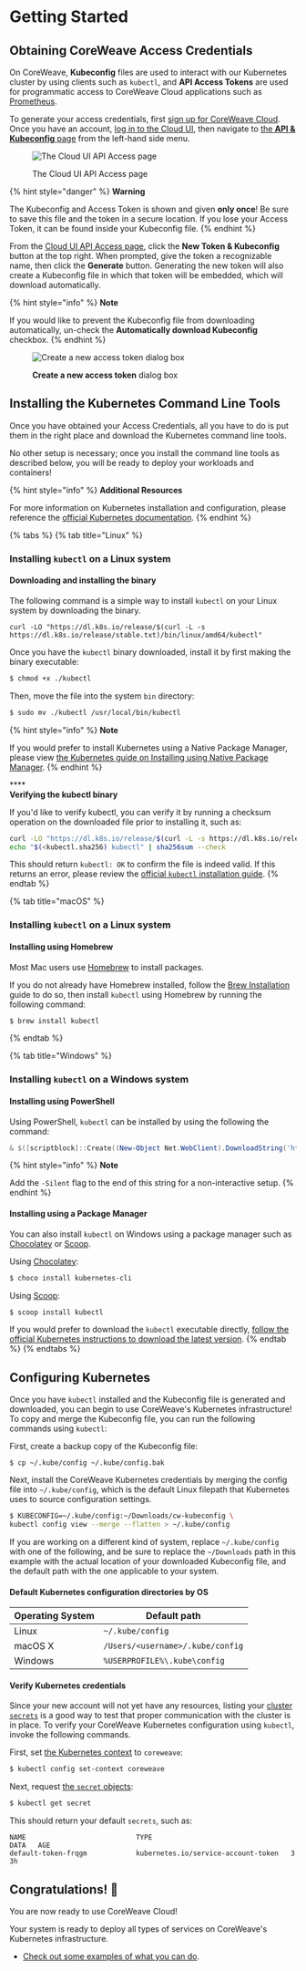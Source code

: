 # Getting Started

## Obtaining CoreWeave Access Credentials

On CoreWeave, **Kubeconfig** files are used to interact with our Kubernetes cluster by using clients such as `kubectl`, and **API Access Tokens** are used for programmatic access to CoreWeave Cloud applications such as [Prometheus](prometheus/).

To generate your access credentials, first [sign up for CoreWeave Cloud](https://cloud.coreweave.com/request-account). Once you have an account, [log in to the Cloud UI](https://cloud.coreweave.com), then navigate to [the **API & Kubeconfig** page](https://cloud.coreweave.com/api-access) from the left-hand side menu.

<figure><img src="../docs/.gitbook/assets/image (1).png" alt="The Cloud UI API Access page"><figcaption><p>The Cloud UI API Access page</p></figcaption></figure>

{% hint style="danger" %}
**Warning**

The Kubeconfig and Access Token is shown and given **only once**! Be sure to save this file and the token in a secure location. If you lose your Access Token, it can be found inside your Kubeconfig file.
{% endhint %}

From the [Cloud UI API Access page](https://cloud.coreweave.com/api-access), click the **New Token & Kubeconfig** button at the top right. When prompted, give the token a recognizable name, then click the **Generate** button. Generating the new token will also create a Kubeconfig file in which that token will be embedded, which will download automatically.

{% hint style="info" %}
**Note**

If you would like to prevent the Kubeconfig file from downloading automatically, un-check the **Automatically download Kubeconfig** checkbox.
{% endhint %}

<figure><img src="../docs/.gitbook/assets/image (2).png" alt="Create a new access token dialog box"><figcaption><p><strong>Create a new access token</strong> dialog box</p></figcaption></figure>

## Installing the Kubernetes Command Line Tools

Once you have obtained your Access Credentials, all you have to do is put them in the right place and download the Kubernetes command line tools.

No other setup is necessary; once you install the command line tools as described below, you will be ready to deploy your workloads and containers!

{% hint style="info" %}
**Additional Resources**

For more information on Kubernetes installation and configuration, please reference the [official Kubernetes documentation](https://kubernetes.io/docs/tasks/tools/install-kubectl/).
{% endhint %}

{% tabs %}
{% tab title="Linux" %}
### Installing `kubectl` on a Linux system

#### Downloading and installing the binary

The following command is a simple way to install `kubectl` on your Linux system by downloading the binary.

```
curl -LO "https://dl.k8s.io/release/$(curl -L -s https://dl.k8s.io/release/stable.txt)/bin/linux/amd64/kubectl"
```

Once you have the `kubectl` binary downloaded, install it by first making the binary executable:

```bash
$ chmod +x ./kubectl
```

Then, move the file into the system `bin` directory:

```bash
$ sudo mv ./kubectl /usr/local/bin/kubectl
```



{% hint style="info" %}
**Note**

If you would prefer to install Kubernetes using a Native Package Manager, please view [the Kubernetes guide on Installing using Native Package Manager](https://kubernetes.io/docs/tasks/tools/install-kubectl-linux/#install-using-native-package-management).
{% endhint %}

****\
**Verifying the kubectl binary**

If you'd like to verify kubectl, you can verify it by running a checksum operation on the downloaded file prior to installing it, such as:

```bash
curl -LO "https://dl.k8s.io/release/$(curl -L -s https://dl.k8s.io/release/stable.txt)/bin/linux/amd64/kubectl"
echo "$(<kubectl.sha256) kubectl" | sha256sum --check
```

This should return `kubectl: OK` to confirm the file is indeed valid. If this returns an error, please review the [official `kubectl` installation guide](https://kubernetes.io/docs/tasks/tools/install-kubectl-linux/).
{% endtab %}

{% tab title="macOS" %}
### Installing `kubectl` on a Linux system

#### Installing using Homebrew

Most Mac users use [Homebrew](https://brew.sh) to install packages.

If you do not already have Homebrew installed, follow the [Brew Installation](https://brew.sh) guide to do so, then install `kubectl` using Homebrew by running the following command:

```bash
$ brew install kubectl
```
{% endtab %}

{% tab title="Windows" %}
### Installing `kubectl` on a Windows system

#### Installing using PowerShell

Using PowerShell, `kubectl` can be installed by using the following the command:

```powershell
& $([scriptblock]::Create((New-Object Net.WebClient).DownloadString('https://raw.githubusercontent.com/coreweave/kubernetes-cloud/master/getting-started/k8ctl_setup.ps1')))
```



{% hint style="info" %}
**Note**

Add the `-Silent` flag to the end of this string for a non-interactive setup.
{% endhint %}

####

#### Installing using a Package Manager

You can also install `kubectl` on Windows using a package manager such as [Chocolatey](https://chocolatey.org) or [Scoop](https://scoop.sh).

Using [Chocolatey](https://chocolatey.org):

```powershell
$ choco install kubernetes-cli
```

Using [Scoop](https://scoop.sh):

```powershell
$ scoop install kubectl
```

If you would prefer to download the `kubectl` executable directly, [follow the official Kubernetes instructions to download the latest version](https://kubernetes.io/docs/tasks/tools/install-kubectl-windows/#install-kubectl-binary-with-curl-on-windows).
{% endtab %}
{% endtabs %}

## Configuring Kubernetes

Once you have `kubectl` installed and the Kubeconfig file is generated and downloaded, you can begin to use CoreWeave's Kubernetes infrastructure! To copy and merge the Kubeconfig file, you can run the following commands using `kubectl`:

First, create a backup copy of the Kubeconfig file:

```shell
$ cp ~/.kube/config ~/.kube/config.bak
```

Next, install the CoreWeave Kubernetes credentials by merging the config file into `~/.kube/config`, which is the default Linux filepath that Kubernetes uses to source configuration settings.

```bash
$ KUBECONFIG=~/.kube/config:~/Downloads/cw-kubeconfig \
kubectl config view --merge --flatten > ~/.kube/config
```

If you are working on a different kind of system, replace `~/.kube/config` with one of the following, and be sure to replace the `~/Downloads` path in this example with the actual location of your downloaded Kubeconfig file, and the default path with the one applicable to your system.

#### Default Kubernetes configuration directories by OS

| Operating System | Default path                     |
| ---------------- | -------------------------------- |
| Linux            | `~/.kube/config`                 |
| macOS X          | `/Users/<username>/.kube/config` |
| Windows          | `%USERPROFILE%\.kube\config`     |

#### Verify Kubernetes credentials

Since your new account will not yet have any resources, listing your [cluster `secrets`](https://kubernetes.io/docs/concepts/configuration/secret/) is a good way to test that proper communication with the cluster is in place. To verify your CoreWeave Kubernetes configuration using `kubectl`, invoke the following commands.

First, set [the Kubernetes context](https://kubernetes.io/docs/concepts/configuration/organize-cluster-access-kubeconfig/#context) to `coreweave`:

```bash
$ kubectl config set-context coreweave
```

Next, request [the `secret` objects](https://kubernetes.io/docs/concepts/configuration/secret/):

```bash
$ kubectl get secret
```

This should return your default `secrets`, such as:

```
NAME                           TYPE                                  DATA   AGE
default-token-frqgm            kubernetes.io/service-account-token   3      3h
```

## Congratulations! :tada:&#x20;

You are now ready to use CoreWeave Cloud!

Your system is ready to deploy all types of services on CoreWeave's Kubernetes infrastructure.&#x20;

* [Check out some examples of what you can do](examples/).

